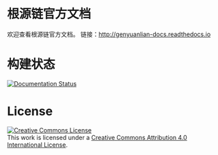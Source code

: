 # 根源链官方文档
欢迎查看根源链官方文档。
链接：http://genyuanlian-docs.readthedocs.io 

# 构建状态
[![Documentation Status](https://readthedocs.org/projects/genyuanlian-docs/badge/?version=latest)](http://genyuanlian-docs.readthedocs.io/zh_CN/latest/?badge=latest)

# License
<a rel="license" href="http://creativecommons.org/licenses/by/4.0/"><img alt="Creative Commons License" style="border-width:0" src="https://i.creativecommons.org/l/by/4.0/88x31.png" /></a><br />This work is licensed under a <a rel="license" href="http://creativecommons.org/licenses/by/4.0/">Creative Commons Attribution 4.0 International License</a>.
